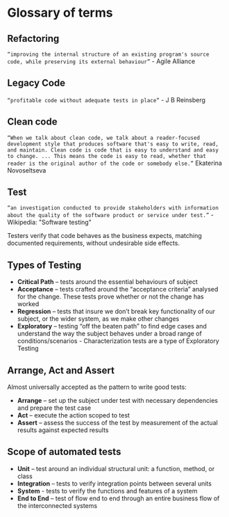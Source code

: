# Glossary of terms

## Refactoring

`“improving the internal structure of an existing program's source code, while preserving its external behaviour”` - Agile Alliance

## Legacy Code

`“profitable code without adequate tests in place”` - J B Reinsberg

## Clean code

`“When we talk about clean code, we talk about a reader-focused development style that produces software that's easy to write, read, and maintain. Clean code is code that is easy to understand and easy to change. ... This means the code is easy to read, whether that reader is the original author of the code or somebody else.”` Ekaterina Novoseltseva

## Test

`“an investigation conducted to provide stakeholders with information about the quality of the software product or service under test.”` - Wikipedia: "Software testing"

Testers verify that code behaves as the business expects, matching documented requirements, without undesirable side effects.

## Types of Testing

- **Critical Path** – tests around the essential behaviours of subject
- **Acceptance** – tests crafted around the “acceptance criteria” analysed for the change. These tests prove whether or not the change has worked
- **Regression** – tests that insure we don’t break key functionality of our subject, or the wider system, as we make other changes
- **Exploratory** – testing “off the beaten path” to find edge cases and understand the way the subject behaves under a broad range of conditions/scenarios - Characterization tests are a type of Exploratory Testing

## Arrange, Act and Assert

Almost universally accepted as the pattern to write good tests:

- **Arrange** – set up the subject under test with necessary dependencies and prepare the test case
- **Act** – execute the action scoped to test
- **Assert** – assess the success of the test by measurement of the actual results against expected results

## Scope of automated tests

- **Unit** – test around an individual structural unit: a function, method, or class
- **Integration** – tests to verify integration points between several units
- **System** - tests to verify the functions and features of a system
- **End to End** – test of flow end to end through an entire business flow of the interconnected systems